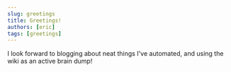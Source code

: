 ```yaml
---
slug: greetings
title: Greetings!
authors: [eric]
tags: [greetings]
---
```


I look forward to blogging about neat things I've automated, and using the wiki as an active brain dump!